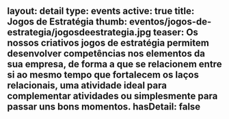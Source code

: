 layout: detail
type: events
active: true
title: Jogos de Estratégia
thumb: eventos/jogos-de-estrategia/jogosdeestrategia.jpg
teaser: Os nossos criativos jogos de estratégia permitem desenvolver competências nos elementos da sua empresa, de forma a que se relacionem entre si ao mesmo tempo que fortalecem os laços relacionais, uma atividade ideal para complementar atividades ou simplesmente para passar uns bons momentos.
hasDetail: false
---

